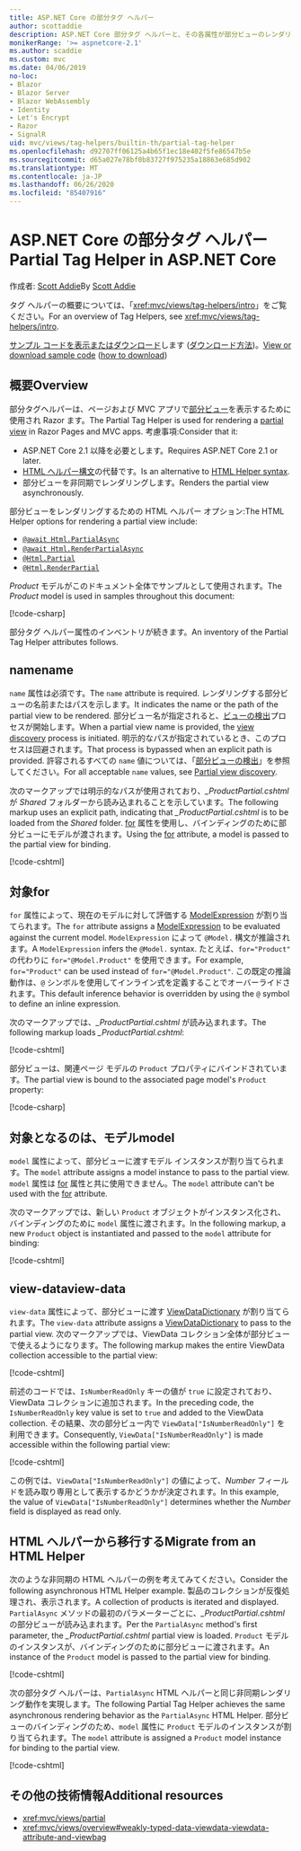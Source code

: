 ```yaml
---
title: ASP.NET Core の部分タグ ヘルパー
author: scottaddie
description: ASP.NET Core 部分タグ ヘルパーと、その各属性が部分ビューのレンダリングにおいて果たす役割について説明します。
monikerRange: '>= aspnetcore-2.1'
ms.author: scaddie
ms.custom: mvc
ms.date: 04/06/2019
no-loc:
- Blazor
- Blazor Server
- Blazor WebAssembly
- Identity
- Let's Encrypt
- Razor
- SignalR
uid: mvc/views/tag-helpers/builtin-th/partial-tag-helper
ms.openlocfilehash: d92707ff06125a4b65f1ec18e402f5fe86547b5e
ms.sourcegitcommit: d65a027e78bf0b83727f975235a18863e685d902
ms.translationtype: MT
ms.contentlocale: ja-JP
ms.lasthandoff: 06/26/2020
ms.locfileid: "85407916"
---
```

# <a name="partial-tag-helper-in-aspnet-core"></a><span data-ttu-id="8ac5e-103">ASP.NET Core の部分タグ ヘルパー</span><span class="sxs-lookup"><span data-stu-id="8ac5e-103">Partial Tag Helper in ASP.NET Core</span></span>

<span data-ttu-id="8ac5e-104">作成者: [Scott Addie](https://github.com/scottaddie)</span><span class="sxs-lookup"><span data-stu-id="8ac5e-104">By [Scott Addie](https://github.com/scottaddie)</span></span>

<span data-ttu-id="8ac5e-105">タグ ヘルパーの概要については、「<xref:mvc/views/tag-helpers/intro>」をご覧ください。</span><span class="sxs-lookup"><span data-stu-id="8ac5e-105">For an overview of Tag Helpers, see <xref:mvc/views/tag-helpers/intro>.</span></span>

<span data-ttu-id="8ac5e-106">[サンプル コードを表示またはダウンロード](https://github.com/dotnet/AspNetCore.Docs/tree/master/aspnetcore/mvc/views/tag-helpers/built-in/samples)します ([ダウンロード方法](xref:index#how-to-download-a-sample))。</span><span class="sxs-lookup"><span data-stu-id="8ac5e-106">[View or download sample code](https://github.com/dotnet/AspNetCore.Docs/tree/master/aspnetcore/mvc/views/tag-helpers/built-in/samples) ([how to download](xref:index#how-to-download-a-sample))</span></span>

## <a name="overview"></a><span data-ttu-id="8ac5e-107">概要</span><span class="sxs-lookup"><span data-stu-id="8ac5e-107">Overview</span></span>

<span data-ttu-id="8ac5e-108">部分タグヘルパーは、ページおよび MVC アプリで[部分ビュー](xref:mvc/views/partial)を表示するために使用され Razor ます。</span><span class="sxs-lookup"><span data-stu-id="8ac5e-108">The Partial Tag Helper is used for rendering a [partial view](xref:mvc/views/partial) in Razor Pages and MVC apps.</span></span> <span data-ttu-id="8ac5e-109">考慮事項:</span><span class="sxs-lookup"><span data-stu-id="8ac5e-109">Consider that it:</span></span>

* <span data-ttu-id="8ac5e-110">ASP.NET Core 2.1 以降を必要とします。</span><span class="sxs-lookup"><span data-stu-id="8ac5e-110">Requires ASP.NET Core 2.1 or later.</span></span>
* <span data-ttu-id="8ac5e-111">[HTML ヘルパー構文](xref:mvc/views/partial#reference-a-partial-view)の代替です。</span><span class="sxs-lookup"><span data-stu-id="8ac5e-111">Is an alternative to [HTML Helper syntax](xref:mvc/views/partial#reference-a-partial-view).</span></span>
* <span data-ttu-id="8ac5e-112">部分ビューを非同期でレンダリングします。</span><span class="sxs-lookup"><span data-stu-id="8ac5e-112">Renders the partial view asynchronously.</span></span>

<span data-ttu-id="8ac5e-113">部分ビューをレンダリングするための HTML ヘルパー オプション:</span><span class="sxs-lookup"><span data-stu-id="8ac5e-113">The HTML Helper options for rendering a partial view include:</span></span>

* [`@await Html.PartialAsync`](/dotnet/api/microsoft.aspnetcore.mvc.rendering.htmlhelperpartialextensions.partialasync)
* [`@await Html.RenderPartialAsync`](/dotnet/api/microsoft.aspnetcore.mvc.rendering.htmlhelperpartialextensions.renderpartialasync)
* [`@Html.Partial`](/dotnet/api/microsoft.aspnetcore.mvc.rendering.htmlhelperpartialextensions.partial)
* [`@Html.RenderPartial`](/dotnet/api/microsoft.aspnetcore.mvc.rendering.htmlhelperpartialextensions.renderpartial)

<span data-ttu-id="8ac5e-114">*Product* モデルがこのドキュメント全体でサンプルとして使用されます。</span><span class="sxs-lookup"><span data-stu-id="8ac5e-114">The *Product* model is used in samples throughout this document:</span></span>

[!code-csharp[](samples/TagHelpersBuiltIn/Models/Product.cs)]

<span data-ttu-id="8ac5e-115">部分タグ ヘルパー属性のインベントリが続きます。</span><span class="sxs-lookup"><span data-stu-id="8ac5e-115">An inventory of the Partial Tag Helper attributes follows.</span></span>

## <a name="name"></a><span data-ttu-id="8ac5e-116">name</span><span class="sxs-lookup"><span data-stu-id="8ac5e-116">name</span></span>

<span data-ttu-id="8ac5e-117">`name` 属性は必須です。</span><span class="sxs-lookup"><span data-stu-id="8ac5e-117">The `name` attribute is required.</span></span> <span data-ttu-id="8ac5e-118">レンダリングする部分ビューの名前またはパスを示します。</span><span class="sxs-lookup"><span data-stu-id="8ac5e-118">It indicates the name or the path of the partial view to be rendered.</span></span> <span data-ttu-id="8ac5e-119">部分ビュー名が指定されると、[ビューの検出](xref:mvc/views/overview#view-discovery)プロセスが開始します。</span><span class="sxs-lookup"><span data-stu-id="8ac5e-119">When a partial view name is provided, the [view discovery](xref:mvc/views/overview#view-discovery) process is initiated.</span></span> <span data-ttu-id="8ac5e-120">明示的なパスが指定されているとき、このプロセスは回避されます。</span><span class="sxs-lookup"><span data-stu-id="8ac5e-120">That process is bypassed when an explicit path is provided.</span></span> <span data-ttu-id="8ac5e-121">許容されるすべての `name` 値については、「[部分ビューの検出](xref:mvc/views/partial#partial-view-discovery)」を参照してください。</span><span class="sxs-lookup"><span data-stu-id="8ac5e-121">For all acceptable `name` values, see [Partial view discovery](xref:mvc/views/partial#partial-view-discovery).</span></span>

<span data-ttu-id="8ac5e-122">次のマークアップでは明示的なパスが使用されており、*_ProductPartial.cshtml* が *Shared* フォルダーから読み込まれることを示しています。</span><span class="sxs-lookup"><span data-stu-id="8ac5e-122">The following markup uses an explicit path, indicating that *_ProductPartial.cshtml* is to be loaded from the *Shared* folder.</span></span> <span data-ttu-id="8ac5e-123">[for](#for) 属性を使用し、バインディングのために部分ビューにモデルが渡されます。</span><span class="sxs-lookup"><span data-stu-id="8ac5e-123">Using the [for](#for) attribute, a model is passed to the partial view for binding.</span></span>

[!code-cshtml[](samples/TagHelpersBuiltIn/Pages/Product.cshtml?name=snippet_Name)]

## <a name="for"></a><span data-ttu-id="8ac5e-124">対象</span><span class="sxs-lookup"><span data-stu-id="8ac5e-124">for</span></span>

<span data-ttu-id="8ac5e-125">`for` 属性によって、現在のモデルに対して評価する [ModelExpression](/dotnet/api/microsoft.aspnetcore.mvc.viewfeatures.modelexpression) が割り当てられます。</span><span class="sxs-lookup"><span data-stu-id="8ac5e-125">The `for` attribute assigns a [ModelExpression](/dotnet/api/microsoft.aspnetcore.mvc.viewfeatures.modelexpression) to be evaluated against the current model.</span></span> <span data-ttu-id="8ac5e-126">`ModelExpression` によって `@Model.` 構文が推論されます。</span><span class="sxs-lookup"><span data-stu-id="8ac5e-126">A `ModelExpression` infers the `@Model.` syntax.</span></span> <span data-ttu-id="8ac5e-127">たとえば、`for="Product"` の代わりに `for="@Model.Product"` を使用できます。</span><span class="sxs-lookup"><span data-stu-id="8ac5e-127">For example, `for="Product"` can be used instead of `for="@Model.Product"`.</span></span> <span data-ttu-id="8ac5e-128">この既定の推論動作は、`@` シンボルを使用してインライン式を定義することでオーバーライドされます。</span><span class="sxs-lookup"><span data-stu-id="8ac5e-128">This default inference behavior is overridden by using the `@` symbol to define an inline expression.</span></span>

<span data-ttu-id="8ac5e-129">次のマークアップでは、*_ProductPartial.cshtml* が読み込まれます。</span><span class="sxs-lookup"><span data-stu-id="8ac5e-129">The following markup loads *_ProductPartial.cshtml*:</span></span>

[!code-cshtml[](samples/TagHelpersBuiltIn/Pages/Product.cshtml?name=snippet_For)]

<span data-ttu-id="8ac5e-130">部分ビューは、関連ページ モデルの `Product` プロパティにバインドされています。</span><span class="sxs-lookup"><span data-stu-id="8ac5e-130">The partial view is bound to the associated page model's `Product` property:</span></span>

[!code-csharp[](samples/TagHelpersBuiltIn/Pages/Product.cshtml.cs?highlight=8)]

## <a name="model"></a><span data-ttu-id="8ac5e-131">対象となるのは、モデル</span><span class="sxs-lookup"><span data-stu-id="8ac5e-131">model</span></span>

<span data-ttu-id="8ac5e-132">`model` 属性によって、部分ビューに渡すモデル インスタンスが割り当てられます。</span><span class="sxs-lookup"><span data-stu-id="8ac5e-132">The `model` attribute assigns a model instance to pass to the partial view.</span></span> <span data-ttu-id="8ac5e-133">`model` 属性は [for](#for) 属性と共に使用できません。</span><span class="sxs-lookup"><span data-stu-id="8ac5e-133">The `model` attribute can't be used with the [for](#for) attribute.</span></span>

<span data-ttu-id="8ac5e-134">次のマークアップでは、新しい `Product` オブジェクトがインスタンス化され、バインディングのために `model` 属性に渡されます。</span><span class="sxs-lookup"><span data-stu-id="8ac5e-134">In the following markup, a new `Product` object is instantiated and passed to the `model` attribute for binding:</span></span>

[!code-cshtml[](samples/TagHelpersBuiltIn/Pages/Product.cshtml?name=snippet_Model)]

## <a name="view-data"></a><span data-ttu-id="8ac5e-135">view-data</span><span class="sxs-lookup"><span data-stu-id="8ac5e-135">view-data</span></span>

<span data-ttu-id="8ac5e-136">`view-data` 属性によって、部分ビューに渡す [ViewDataDictionary](/dotnet/api/microsoft.aspnetcore.mvc.viewfeatures.viewdatadictionary) が割り当てられます。</span><span class="sxs-lookup"><span data-stu-id="8ac5e-136">The `view-data` attribute assigns a [ViewDataDictionary](/dotnet/api/microsoft.aspnetcore.mvc.viewfeatures.viewdatadictionary) to pass to the partial view.</span></span> <span data-ttu-id="8ac5e-137">次のマークアップでは、ViewData コレクション全体が部分ビューで使えるようになります。</span><span class="sxs-lookup"><span data-stu-id="8ac5e-137">The following markup makes the entire ViewData collection accessible to the partial view:</span></span>

[!code-cshtml[](samples/TagHelpersBuiltIn/Pages/Product.cshtml?name=snippet_ViewData&highlight=5-)]

<span data-ttu-id="8ac5e-138">前述のコードでは、`IsNumberReadOnly` キーの値が `true` に設定されており、ViewData コレクションに追加されます。</span><span class="sxs-lookup"><span data-stu-id="8ac5e-138">In the preceding code, the `IsNumberReadOnly` key value is set to `true` and added to the ViewData collection.</span></span> <span data-ttu-id="8ac5e-139">その結果、次の部分ビュー内で `ViewData["IsNumberReadOnly"]` を利用できます。</span><span class="sxs-lookup"><span data-stu-id="8ac5e-139">Consequently, `ViewData["IsNumberReadOnly"]` is made accessible within the following partial view:</span></span>

[!code-cshtml[](samples/TagHelpersBuiltIn/Pages/Shared/_ProductViewDataPartial.cshtml?highlight=5)]

<span data-ttu-id="8ac5e-140">この例では、`ViewData["IsNumberReadOnly"]` の値によって、*Number* フィールドを読み取り専用として表示するかどうかが決定されます。</span><span class="sxs-lookup"><span data-stu-id="8ac5e-140">In this example, the value of `ViewData["IsNumberReadOnly"]` determines whether the *Number* field is displayed as read only.</span></span>

## <a name="migrate-from-an-html-helper"></a><span data-ttu-id="8ac5e-141">HTML ヘルパーから移行する</span><span class="sxs-lookup"><span data-stu-id="8ac5e-141">Migrate from an HTML Helper</span></span>

<span data-ttu-id="8ac5e-142">次のような非同期の HTML ヘルパーの例を考えてみてください。</span><span class="sxs-lookup"><span data-stu-id="8ac5e-142">Consider the following asynchronous HTML Helper example.</span></span> <span data-ttu-id="8ac5e-143">製品のコレクションが反復処理され、表示されます。</span><span class="sxs-lookup"><span data-stu-id="8ac5e-143">A collection of products is iterated and displayed.</span></span> <span data-ttu-id="8ac5e-144">`PartialAsync` メソッドの最初のパラメーターごとに、*_ProductPartial.cshtml* の部分ビューが読み込まれます。</span><span class="sxs-lookup"><span data-stu-id="8ac5e-144">Per the `PartialAsync` method's first parameter, the *_ProductPartial.cshtml* partial view is loaded.</span></span> <span data-ttu-id="8ac5e-145">`Product` モデルのインスタンスが、バインディングのために部分ビューに渡されます。</span><span class="sxs-lookup"><span data-stu-id="8ac5e-145">An instance of the `Product` model is passed to the partial view for binding.</span></span>

[!code-cshtml[](samples/TagHelpersBuiltIn/Pages/Products.cshtml?name=snippet_HtmlHelper&highlight=3)]

<span data-ttu-id="8ac5e-146">次の部分タグ ヘルパーは、`PartialAsync` HTML ヘルパーと同じ非同期レンダリング動作を実現します。</span><span class="sxs-lookup"><span data-stu-id="8ac5e-146">The following Partial Tag Helper achieves the same asynchronous rendering behavior as the `PartialAsync` HTML Helper.</span></span> <span data-ttu-id="8ac5e-147">部分ビューのバインディングのため、`model` 属性に `Product` モデルのインスタンスが割り当てられます。</span><span class="sxs-lookup"><span data-stu-id="8ac5e-147">The `model` attribute is assigned a `Product` model instance for binding to the partial view.</span></span>

[!code-cshtml[](samples/TagHelpersBuiltIn/Pages/Products.cshtml?name=snippet_TagHelper&highlight=3)]

## <a name="additional-resources"></a><span data-ttu-id="8ac5e-148">その他の技術情報</span><span class="sxs-lookup"><span data-stu-id="8ac5e-148">Additional resources</span></span>

* <xref:mvc/views/partial>
* <xref:mvc/views/overview#weakly-typed-data-viewdata-viewdata-attribute-and-viewbag>

